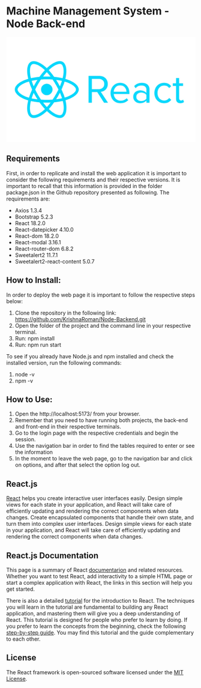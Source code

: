 # Machine Management System - Node Back-end
![This is an image](https://github.com/KrishnaRoman/MachineManagementSystem/blob/84d38734318f345c14e761683c95651e30649316/react-logo.jpg)

## Requirements
First, in order to replicate and install the web application it is important to consider the following
requirements and their respective versions. It is important to recall that this information is
provided in the folder package.json in the Github repository presented as following. The
requirements are:

- Axios 1.3.4
- Bootstrap 5.2.3
- React 18.2.0
- React-datepicker 4.10.0
- React-dom 18.2.0
- React-modal 3.16.1
- React-router-dom 6.8.2
- Sweetalert2 11.7.1
- Sweetalert2-react-content 5.0.7

## How to Install:
In order to deploy the web page it is important to follow the respective steps below:

1. Clone the repository in the following link: https://github.com/KrishnaRoman/Node-Backend.git
2. Open the folder of the project and the command line in your respective terminal.
3. Run: npm install
4. Run: npm run start

To see if you already have Node.js and npm installed and check the installed version, run the following commands:
1. node -v
2. npm -v

## How to Use:
1. Open the http://localhost:5173/ from your browser.
2. Remember that you need to have running both projects, the back-end and front-end in their respective terminals.
3. Go to the login page with the respective credentials and begin the session.
4. Use the navigation bar in order to find the tables required to enter or see the information
5. In the moment to leave the web page, go to the navigation bar and click on options, and after that select the option log out.

## React.js
[React](https://es.reactjs.org/) helps you create interactive user interfaces easily. Design simple views for each state in your application, and React will take care of efficiently updating and rendering the correct components when data changes. Create encapsulated components that handle their own state, and turn them into complex user interfaces. Design simple views for each state in your application, and React will take care of efficiently updating and rendering the correct components when data changes.

## React.js Documentation 
This page is a summary of React [documentarion](https://es.reactjs.org/docs/getting-started.html) and related resources. Whether you want to test React, add interactivity to a simple HTML page or start a complex application with React, the links in this section will help you get started.

There is also a detailed [tutorial](https://es.reactjs.org/tutorial/tutorial.html) for the introduction to React. The techniques you will learn in the tutorial are fundamental to building any React application, and mastering them will give you a deep understanding of React. This tutorial is designed for people who prefer to learn by doing. If you prefer to learn the concepts from the beginning, check the following [step-by-step guide](https://es.reactjs.org/docs/hello-world.html). You may find this tutorial and the guide complementary to each other.

## License
The React framework is open-sourced software licensed under the [MIT License](https://opensource.org/license/mit/).

